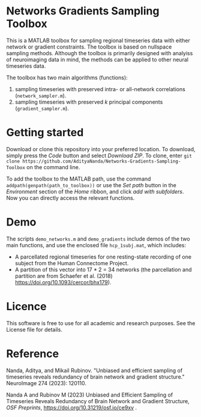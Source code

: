 # Networks Gradients Sampling Toolbox

This is a MATLAB toolbox for sampling regional timeseries data with either network or gradient constraints. The toolbox is based on nullspace sampling methods. Although the toolbox is primarily designed with analyiss of neuroimaging data in mind, the methods can be applied to other neural timeseries data.

The toolbox has two main algorithms (functions):
1. sampling timeseries with preserved intra- or all-network correlations (`network_sampler.m`).
2. sampling timeseries with preserved _k_ principal components (`gradient_sampler.m`).

# Getting started

Download or clone this repository into your preferred location. To download, simply press the _Code_ button and select _Download ZIP_.  To clone, enter `git clone https://github.com/AdityaNanda/Networks-Gradients-Sampling-Toolbox` on the command line.

To add the toolbox to the MATLAB path, use the command `addpath(genpath(path_to_toolbox))` or use the _Set path_ button in the _Environment_ section of the _Home_ ribbon, and click _add with subfolders_. Now you can directly access the relevant functions.

# Demo

The scripts `demo_networks.m` and `demo_gradients` include demos of the two main functions, and use the enclosed file `hcp_1subj.mat`, which includes:

* A parcellated regional timeseries for one resting-state recording of one subject from the Human Connectome Project.
* A partition of this vector into 17 * 2 = 34 networks (the parcellation and partition are from Schaefer et al. (2018) https://doi.org/10.1093/cercor/bhx179).

# Licence
This software is free to use for all academic and research purposes. See the License file for details. 

# Reference

Nanda, Aditya, and Mikail Rubinov. "Unbiased and efficient sampling of timeseries reveals redundancy of brain network and gradient structure." NeuroImage 274 (2023): 120110.

Nanda A and Rubinov M (2023) Unbiased and Efficient Sampling of Timeseries Reveals Redundancy of Brain Network and Gradient Structure, _OSF Preprints_, https://doi.org/10.31219/osf.io/ce9xv .
